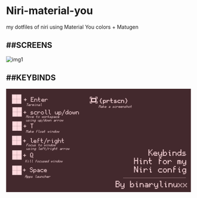 # Niri-material-you
my dotfiles of niri using Material You colors + Matugen

##SCREENS
---
![img1](screens.png)

##KEYBINDS
---
![img2](keybinds-binary.png)
